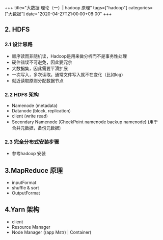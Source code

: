 +++
title="大数据 理论（一）| hadoop 原理"
tags=["hadoop"]
categories=["大数据"]
date="2020-04-27T21:00:00+08:00"
+++

## 2. HDFS 
### 2.1 设计思路
- 顺序读而非随机读，Hadoop是用来做分析而不是事务性处理
- 硬件错误不可避免，因此要冗余
- 大数据集，因此需要平滑扩展
- 一次写入，多次读取。通常文件写入就不在变化（比如log)
- 就近读取原则分配数据节点

### 2.2 HDFS 架构
- Namenode (metadata)
- Datanode (block, replication)
- client (write read)
- Secondary Namenode (CheckPoint namenode backup namenode) (用于合并元数据，备份元数据)
### 2.3 完全分布式安装步骤
- 参考hadoop 安装

## 3.MapReduce 原理
- inputFormat
- shuffle & sort 
- OutputFormat

## 4.Yarn 架构
- client
- Resource Manager
- Node Manager ((app Mstr) | Container)

## 